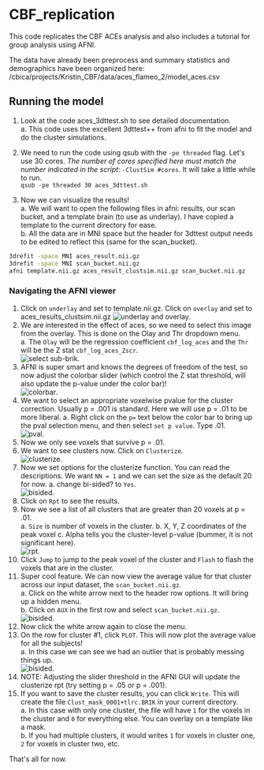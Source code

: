 # CBF_replication
This code replicates the CBF ACEs analysis and also includes a tutorial for group analysis using AFNI.  

The data have already been preprocess and summary statistics and demographics have been organized here:  
/cbica/projects/Kristin_CBF/data/aces_flameo_2/model_aces.csv 

## Running the model
1. Look at the code aces_3dttest.sh to see detailed documentation.  
a. This code uses the excellent 3dttest++ from afni to fit the model and do the cluster simulations. 

2. We need to run the code using qsub with the `-pe threaded` flag. Let's use 30 cores. _The number of cores specified here must match the number indicated in the script_: `-ClustSim #cores`. 
It will take a little while to run.  
`qsub -pe threaded 30 aces_3dttest.sh`  

3. Now we can visualize the results!  
a. We will want to open the following files in afni: results, our scan bucket, and a template brain (to use as underlay). I have copied a template to the current directory for ease.   
b. All the data are in MNI space but the header for 3dttest output needs to be edited to reflect this (same for the scan_bucket).  
``` bash
3drefit -space MNI aces_result.nii.gz
3drefit -space MNI scan_bucket.nii.gz
afni template.nii.gz aces_result_clustsim.nii.gz scan_bucket.nii.gz
```

### Navigating the AFNI viewer
1. Click on `underlay` and set to template.nii.gz. Click on `overlay` and set to aces_results_clustsim.nii.gz
![underlay and overlay](tutorial/ulay_olay.png). 
2. We are interested in the effect of aces, so we need to select this image from the overlay. This is done on the Olay and Thr dropdown menu.  
a. The `Olay` will be the regression coefficient `cbf_log_aces` and the `Thr` will be the Z stat `cbf_log_aces_Zscr`.  
![select sub-brik](tutorial/olay_select_tstat.png). 
3. AFNI is super smart and knows the degrees of freedom of the test, so now adjust the colorbar slider (which control the Z stat threshold, will also update the p-value under the color bar)!  
![colorbar](tutorial/colorbar.png). 
4. We want to select an appropriate voxelwise pvalue for the cluster correction. Usually p = .001 is standard. Here we will use p = .01 to be more liberal.
a. Right click on the `p=` text below the color bar to bring up the pval selection menu, and then select `set p value`. Type .01.  
![pval](tutorial/pval_select.png). 
5. Now we only see voxels that survive p = .01.
6. We want to see clusters now. Click on `Clusterize`.  
![clusterize](tutorial/clusterize.png). 
7. Now we set options for the clusterize function. You can read the descriptions. We want `NN = 1` and we can set the size as the default 20 for now.
a. change bi-sided? to `Yes`.  
![bisided](tutorial/bisided.png). 
8. Click on `Rpt` to see the results.  
9. Now we see a list of all clusters that are greater than 20 voxels at p = .01.  
a. `Size` is number of voxels in the cluster.
b. X, Y, Z coordinates of the peak voxel
c. Alpha tells you the cluster-level p-value (bummer, it is not significant here).  
![rpt](tutorial/rpt.png). 
10. Click `Jump` to jump to the peak voxel of the cluster and `Flash` to flash the voxels that are in the cluster.  
11. Super cool feature. We can now view the average value for that cluster across our input dataset, the `scan_bucket.nii.gz`.  
a. Click on the white arrow next to the header row options. It will bring up a hidden menu.  
b. Click on `AUX` in the first row and select `scan_bucket.nii.gz`.  
![bisided](tutorial/bisided.png). 
12. Now click the white arrow again to close the menu.  
13. On the row for cluster #1, click `PLOT`. This will now plot the average value for all the subjects!  
a. In this case we can see we had an outlier that is probably messing things up.  
![bisided](tutorial/bisided.png). 
14. NOTE: Adjusting the slider threshold in the AFNI GUI will update the clusterize rpt (try setting p = .05 or p = .001).  
15. If you want to save the cluster results, you can click `Write`. This will create the file `Clust_mask_0001+tlrc.BRIK` in your current directory.  
a. In this case with only one cluster, the file will have `1` for the voxels in the cluster and `0` for everything else. You can overlay on a template like a mask.  
b. If you had multiple clusters, it would writes `1` for voxels in cluster one, `2` for voxels in cluster two, etc.  

That's all for now.


